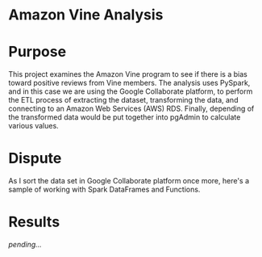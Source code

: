# Amazon Vine Analysis

# Purpose

This project examines the Amazon Vine program to see if there is a bias toward positive reviews from Vine members. The analysis uses PySpark, and in this case we are using  the Google Collaborate platform, to perform the ETL process of extracting the dataset, transforming the data, and connecting to an Amazon Web Services (AWS) RDS. Finally, depending of the transformed data would be put together into pgAdmin to calculate various values.

# Dispute
 
As I sort the data set in Google Collaborate platform once more, here's a sample of working with Spark DataFrames and Functions. 

# Results

_pending..._
